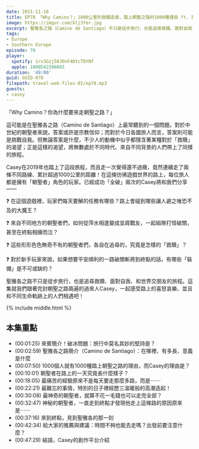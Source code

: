 ```yaml
---
date: 2021-11-18
title: EP78 「Why Camino？」1000公里的救贖追尋，踏上朝聖之路的1000種理由 ft. 凱西女孩去旅行 Casey
image: https://imgur.com/klj3fer.jpg
excerpt: 聖雅各之路（Camino de Santiago）不只是徒步旅行，也是追尋救贖、面對自我、和世界交朋友的旅程。路上的朝聖者們究竟在追尋怎樣的救贖？朝聖者的一天長什麼樣子？路上碰到了哪些神奇的人？這集就我們跟著完封朝聖之路兩遍的過來人Casey，一起感受路上的喜怒哀樂、並且和不同生命軌跡上的人們相遇吧！
tags:
- Europe
- Southern Europe
episode: 78
player:
  spotify: 1rv3Gzj50JDnF4DtcTDYNf
  apple: 1000542396803
duration: '49:00'
guid: GUID-078
filepath: travel-wok-files-02/ep78.mp3
guests:
- casey
---
```


「Why Camino？你為什麼要來走朝聖之路？」

這可能是在聖雅各之路（Camino de Santiago）上最常聽到的一個問題。對於中世紀的朝聖者來說，答案或許是宗教信仰；而對於今日各國旅人而言，答案則可能是挑戰自我。但無論答案是什麼，不少人的動機中似乎都隱含著某種對於「救贖」的渴望；正是這樣的渴望，將無數處於不同時代、來自不同背景的人們帶上了同樣的旅程。

Casey在2019年也踏上了這段旅程，而且走一次覺得還不過癮，竟然連續走了兩條不同路線、累計超過1000公里的距離！在這條彷彿遊戲世界的路上，每位旅人都是擁有「朝聖者」角色的玩家。已經成功「全破」兩次的Casey將和我們分享——

❓ 在這個遊戲裡，玩家們每天要解的任務有哪些？路上會碰到哪些讓人避之唯恐不及的大魔王？

❓ 來自不同地方的朝聖者們，如何從萍水相逢變成並肩戰友，一起組隊打怪破關，甚至在終點相擁而泣？

❓ 這些形形色色無奇不有的朝聖者們，各自在追尋的，究竟是怎樣的「救贖」？

❓ 對於新手玩家來說，如果想要平安順利的一路破關斬將到終點的話，有哪些「裝備」是不可或缺的？

聖雅各之路不只是徒步旅行，也是追尋救贖、面對自我、和世界交朋友的旅程。這集就我們跟著完封朝聖之路兩遍的過來人Casey，一起感受路上的喜怒哀樂、並且和不同生命軌跡上的人們相遇吧！

{% include middle.html %}

## 本集重點

* (00:01:25) 來賓簡介！破冰問題：旅行中莫名其妙的堅持是？
* (00:02:59) 聖雅各之路簡介（Camino de Santiago）：在哪裡、有多長、意義是什麼
* (00:07:50) 1000個人就有1000種踏上朝聖之路的理由，而Casey的理由是？
* (00:10:01) 朝聖者在路上的一天究竟長什麼樣子？
* (00:18:05) 最痛苦的經驗原來不是每天要走那麼多路，而是⋯⋯
* (00:22:21) 最難忘的事情，特別的日子裡經歷三溫暖般的高潮迭起！
* (00:30:08) 最神奇的朝聖者，就算不花一毛錢也可以走完全部？
* (00:32:47) 神秘的朝聖者，一直走到終點才發現他走上這條路的原因原來是⋯⋯
* (00:37:16) 來到終點，見到聖雅各的那一刻
* (00:42:34) 給大家的推薦與建議：時間不夠也能去走嗎？出發前要注意什麼？
* (00:47:29) 結語，Casey的創作平台介紹
